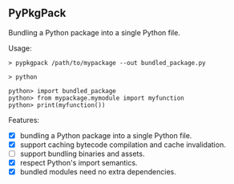 ## PyPkgPack

Bundling a Python package into a single Python file.

Usage:

```shell
> pypkgpack /path/to/mypackage --out bundled_package.py

> python

python> import bundled_package
python> from mypackage.mymodule import myfunction
python> print(myfunction())
```

Features:

- [x] bundling a Python package into a single Python file.
- [x] support caching bytecode compilation and cache invalidation.
- [ ] support bundling binaries and assets.
- [x] respect Python's import semantics.
- [x] bundled modules need no extra dependencies.
